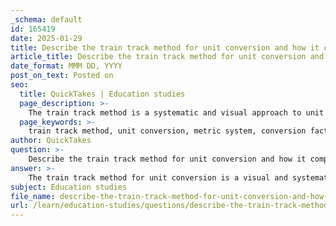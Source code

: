 ```yaml
---
_schema: default
id: 165419
date: 2025-01-29
title: Describe the train track method for unit conversion and how it compares to the basic conversion method.
article_title: Describe the train track method for unit conversion and how it compares to the basic conversion method.
date_format: MMM DD, YYYY
post_on_text: Posted on
seo:
  title: QuickTakes | Education studies
  page_description: >-
    The train track method is a systematic and visual approach to unit conversion, particularly effective in the metric system, allowing for a clear representation of conversion factors and unit cancellation compared to the simpler basic conversion method.
  page_keywords: >-
    train track method, unit conversion, metric system, conversion factors, visual method, basic conversion method, unit cancellation, conversion example, educational tool, mathematical method
author: QuickTakes
question: >-
    Describe the train track method for unit conversion and how it compares to the basic conversion method.
answer: >-
    The train track method for unit conversion is a visual and systematic approach that helps in converting between different units of measurement, particularly in the metric system. This method is similar to the basic conversion method but is structured in a way that resembles a train track, making it easier to follow and understand.\n\n### Train Track Method\n\n1. **Setup**: You start by writing the quantity you want to convert. Below this quantity, you write the unit you are converting from, and above it, you write the unit you are converting to. This creates a "track" for the conversion.\n\n2. **Conversion Factors**: You then fill in the conversion factors between the two units. Each conversion factor is written as a fraction, where the unit you are converting from is in the denominator and the unit you are converting to is in the numerator. This ensures that the units cancel out appropriately.\n\n3. **Multiplication**: Multiply across the top and divide by the bottom, which allows you to calculate the final value in the desired unit.\n\nFor example, if you want to convert 3.6 cups to fluid ounces, you would set it up like this:\n\n$$\n\frac{3.6 \text{ cups}}{1} \times \frac{8 \text{ fluid ounces}}{1 \text{ cup}} = \frac{3.6 \times 8 \text{ fluid ounces}}{1} = 28.8 \text{ fluid ounces}\n$$\n\n### Comparison to Basic Conversion Method\n\n- **Basic Conversion Method**: This method typically involves using a single conversion factor to convert from one unit to another. You would multiply the original quantity by the conversion factor directly. For instance, using the same example, you would multiply 3.6 cups by the conversion factor of 8 fluid ounces per cup:\n\n$$\n3.6 \text{ cups} \times 8 \frac{\text{ fluid ounces}}{\text{ cup}} = 28.8 \text{ fluid ounces}\n$$\n\n### Key Differences\n\n1. **Visual Structure**: The train track method provides a more visual representation of the conversion process, which can help in understanding how units relate to each other. The basic method is more straightforward but may not be as intuitive for some learners.\n\n2. **Multiple Conversions**: The train track method is particularly useful when multiple conversions are needed in a single problem, as it allows for a clear layout of all conversion factors involved.\n\n3. **Unit Cancellation**: Both methods involve unit cancellation, but the train track method explicitly shows this process, making it easier to track which units are being converted.\n\nIn summary, both methods are effective for unit conversion, but the train track method offers a structured and visual approach that can enhance understanding, especially for more complex conversions.
subject: Education studies
file_name: describe-the-train-track-method-for-unit-conversion-and-how-it-compares-to-the-basic-conversion-method.md
url: /learn/education-studies/questions/describe-the-train-track-method-for-unit-conversion-and-how-it-compares-to-the-basic-conversion-method
---
```


&nbsp;